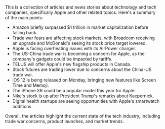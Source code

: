 This is a collection of articles and news stories about technology and tech companies, specifically Apple and other related topics. Here's a summary of the main points:

* Amazon briefly surpassed $1 trillion in market capitalization before falling back.
* Trade war fears are affecting stock markets, with Broadcom receiving an upgrade and McDonald's seeing its stock price target lowered.
* Apple is facing overheating issues with its AirPower charger.
* The US-China trade war is becoming a concern for Apple, as the company's gadgets could be impacted by tariffs.
* TELUS will offer Apple's new flagship products in Canada.
* Stock futures are trading lower due to concerns about the China-US trade war.
* iOS 12 is being released on Monday, bringing new features like Screen Time and Memoji.
* The iPhone XR could be a popular model this year for Apple.
* Nike's stock is up after President Trump's remarks about Kaepernick.
* Digital health startups are seeing opportunities with Apple's smartwatch additions.

Overall, the articles highlight the current state of the tech industry, including trade war concerns, product launches, and market trends.